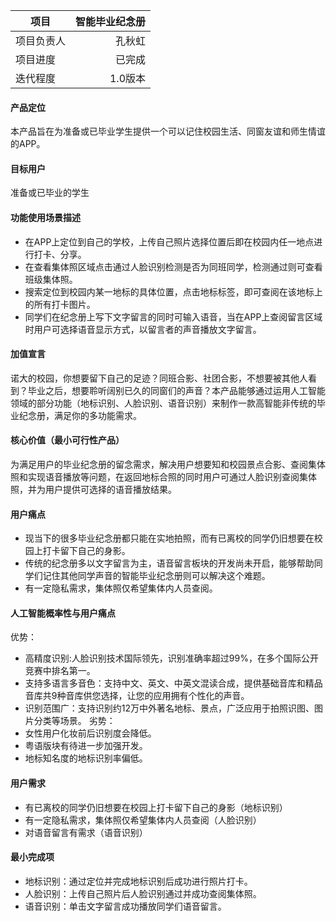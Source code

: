  | 项目  | 智能毕业纪念册|  
 | --------   | -----:   | 
 | 项目负责人       | 孔秋虹      |
 | 项目进度       | 已完成     |
 | 迭代程度       | 1.0版本      |

####  产品定位
本产品旨在为准备或已毕业学生提供一个可以记住校园生活、同窗友谊和师生情谊的APP。
####  目标用户
准备或已毕业的学生
####  功能使用场景描述
- 在APP上定位到自己的学校，上传自己照片选择位置后即在校园内任一地点进行打卡、分享。
- 在查看集体照区域点击通过人脸识别检测是否为同班同学，检测通过则可查看班级集体照。
- 搜索定位到校园内某一地标的具体位置，点击地标标签，即可查阅在该地标上的所有打卡图片。
- 同学们在纪念册上写下文字留言的同时可输入语音，当在APP上查阅留言区域时用户可选择语音显示方式，以留言者的声音播放文字留言。
####  加值宣言
诺大的校园，你想要留下自己的足迹？同班合影、社团合影，不想要被其他人看到？毕业之后，想要聆听阔别已久的同窗们的声音？本产品能够通过运用人工智能领域的部分功能（地标识别、人脸识别、语音识别）来制作一款高智能非传统的毕业纪念册，满足你的多功能需求。
####  核心价值（最小可行性产品）
为满足用户的毕业纪念册的留念需求，解决用户想要知和校园景点合影、查阅集体照和实现语音播放等问题，在返回地标合照的同时用户可通过人脸识别查阅集体照，并为用户提供可选择的语音播放结果。
####  用户痛点
- 现当下的很多毕业纪念册都只能在实地拍照，而有已离校的同学仍旧想要在校园上打卡留下自己的身影。
- 传统的纪念册多以文字留言为主，语音留言板块的开发尚未开启，能够帮助同学们记住其他同学声音的智能毕业纪念册则可以解决这个难题。
- 有一定隐私需求，集体照仅希望集体内人员查阅。
####  人工智能概率性与用户痛点
优势：
- 高精度识别:人脸识别技术国际领先，识别准确率超过99%，在多个国际公开竞赛中排名第一。
- 支持多语言多音色：支持中文、英文、中英文混读合成，提供基础音库和精品音库共9种音库供您选择，让您的应用拥有个性化的声音。
- 识别范围广：支持识别约12万中外著名地标、景点，广泛应用于拍照识图、图片分类等场景。
劣势：
- 女性用户化妆前后识别度会降低。
- 粤语版块有待进一步加强开发。
- 地标知名度的地标识别率偏低。
####  用户需求
- 有已离校的同学仍旧想要在校园上打卡留下自己的身影（地标识别）
- 有一定隐私需求，集体照仅希望集体内人员查阅（人脸识别）
- 对语音留言有需求（语音识别）
####  最小完成项
- 地标识别：通过定位并完成地标识别后成功进行照片打卡。
- 人脸识别：上传自己照片后人脸识别通过并成功查阅集体照。
- 语音识别：单击文字留言成功播放同学们语音留言。
